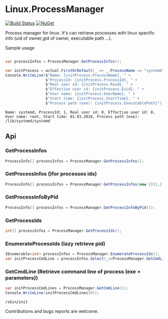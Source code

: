 # Linux.ProcessManager

[![Build Status](https://travis-ci.org/flamencist/Linux.ProcessManager.svg?branch=master)](https://travis-ci.org/flamencist/Linux.ProcessManager)
[![NuGet](https://img.shields.io/nuget/v/Linux.ProcessManager.svg)](https://www.nuget.org/packages/Linux.ProcessManager/)

Process manager for linux. It's can retrieve processes with linux specific info (uid of owner,gid of owner, executable path ...).

Sample usage

```cs

var processInfos = ProcessManager.GetProcessInfos();

var initProcess = actual.FirstOrDefault(_ => _.ProcessName == "systemd"); 
Console.WriteLine($"Name: {initProcess.ProcessName}, " +
                  $"ProcessId: {initProcess.ProcessId}, " +
                  $"Real user id: {initProcess.Ruid}, " +
                  $"Effective user id: {initProcess.Euid}, " +
                  $"User name: {initProcess.UserName}, " +
                  $"Start time: {initProcess.StartTime}, " +
                  $"Process path (exe): {initProcess.ExecutablePath}");

```

```
Name: systemd, ProcessId: 1, Real user id: 0, Effective user id: 0, User name: root, Start time: 01.03.2018, Process path (exe): /lib/systemd/systemd
```

## Api

### GetProcessInfos

```c#
ProcessInfo[] processInfos = ProcessManager.GetProcessInfos();
```

### GetProcessInfos ()for processes ids)

```c#
ProcessInfo[] processInfos = ProcessManager.GetProcessInfos(new []{1,2,3});
```

### GetProcessInfoByPid

```c#
ProcessInfo[] processInfos = ProcessManager.GetProcessInfoByPid(1);
```

### GetProcessIds

```c#
int[] processInfos = ProcessManager.GetProcessIds();
```


### EnumerateProcessIds (lazy retrieve pid)

```c#
IEnumerable<int> processInfos = ProcessManager.EnumerateProcessIds();
var initProcessCmdLine = processInfos.Select(_=>ProcessManager.GetCmdLine(_)).First();
```

### GetCmdLine (Retrieve command line of process (exe + parameters))
```c#
var initProcessCmdLines = ProcessManager.GetCmdLine(1);
Console.WriteLine(initProcessCmdLines[0]);
```

```
/sbin/init
```

Contributions and bugs reports are welcome.
